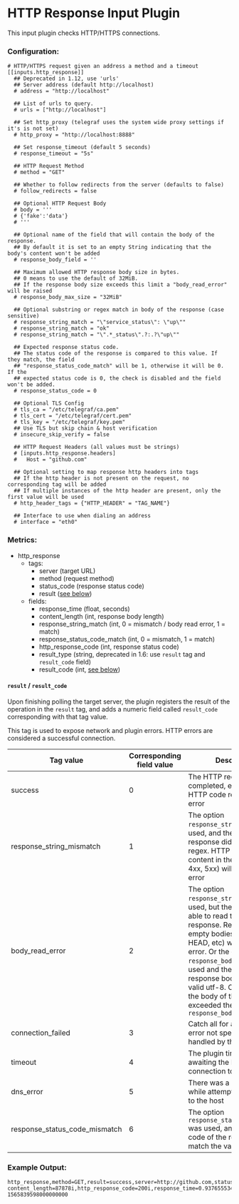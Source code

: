 # HTTP Response Input Plugin

This input plugin checks HTTP/HTTPS connections.

### Configuration:

```
# HTTP/HTTPS request given an address a method and a timeout
[[inputs.http_response]]
  ## Deprecated in 1.12, use 'urls'
  ## Server address (default http://localhost)
  # address = "http://localhost"

  ## List of urls to query.
  # urls = ["http://localhost"]

  ## Set http_proxy (telegraf uses the system wide proxy settings if it's is not set)
  # http_proxy = "http://localhost:8888"

  ## Set response_timeout (default 5 seconds)
  # response_timeout = "5s"

  ## HTTP Request Method
  # method = "GET"

  ## Whether to follow redirects from the server (defaults to false)
  # follow_redirects = false

  ## Optional HTTP Request Body
  # body = '''
  # {'fake':'data'}
  # '''

  ## Optional name of the field that will contain the body of the response. 
  ## By default it is set to an empty String indicating that the body's content won't be added 
  # response_body_field = ''

  ## Maximum allowed HTTP response body size in bytes.
  ## 0 means to use the default of 32MiB.
  ## If the response body size exceeds this limit a "body_read_error" will be raised
  # response_body_max_size = "32MiB"

  ## Optional substring or regex match in body of the response (case sensitive)
  # response_string_match = "\"service_status\": \"up\""
  # response_string_match = "ok"
  # response_string_match = "\".*_status\".?:.?\"up\""

  ## Expected response status code.
  ## The status code of the response is compared to this value. If they match, the field
  ## "response_status_code_match" will be 1, otherwise it will be 0. If the
  ## expected status code is 0, the check is disabled and the field won't be added.
  # response_status_code = 0

  ## Optional TLS Config
  # tls_ca = "/etc/telegraf/ca.pem"
  # tls_cert = "/etc/telegraf/cert.pem"
  # tls_key = "/etc/telegraf/key.pem"
  ## Use TLS but skip chain & host verification
  # insecure_skip_verify = false

  ## HTTP Request Headers (all values must be strings)
  # [inputs.http_response.headers]
  #   Host = "github.com"

  ## Optional setting to map response http headers into tags
  ## If the http header is not present on the request, no corresponding tag will be added
  ## If multiple instances of the http header are present, only the first value will be used
  # http_header_tags = {"HTTP_HEADER" = "TAG_NAME"}

  ## Interface to use when dialing an address
  # interface = "eth0"
```

### Metrics:

- http_response
  - tags:
    - server (target URL)
    - method (request method)
    - status_code (response status code)
    - result ([see below](#result--result_code))
  - fields:
    - response_time (float, seconds)
    - content_length (int, response body length)
    - response_string_match (int, 0 = mismatch / body read error, 1 = match)
    - response_status_code_match (int, 0 = mismatch, 1 = match)
    - http_response_code (int, response status code)
	- result_type (string, deprecated in 1.6: use `result` tag and `result_code` field)
    - result_code (int, [see below](#result--result_code))

#### `result` / `result_code`

Upon finishing polling the target server, the plugin registers the result of the operation in the `result` tag, and adds a numeric field called `result_code` corresponding with that tag value.

This tag is used to expose network and plugin errors. HTTP errors are considered a successful connection.

|Tag value                     |Corresponding field value|Description|
-------------------------------|-------------------------|-----------|
|success                       | 0                       |The HTTP request completed, even if the HTTP code represents an error|
|response_string_mismatch      | 1                       |The option `response_string_match` was used, and the body of the response didn't match the regex. HTTP errors with content in their body (like 4xx, 5xx) will trigger this error|
|body_read_error               | 2                       |The option `response_string_match` was used, but the plugin wasn't able to read the body of the response. Responses with empty bodies (like 3xx, HEAD, etc) will trigger this error. Or the option `response_body_field` was used and the content of the response body was not a valid utf-8. Or the size of the body of the response exceeded the `response_body_max_size` |
|connection_failed             | 3                       |Catch all for any network error not specifically handled by the plugin|
|timeout                       | 4                       |The plugin timed out while awaiting the HTTP connection to complete|
|dns_error                     | 5                       |There was a DNS error while attempting to connect to the host|
|response_status_code_mismatch | 6                       |The option `response_status_code_match` was used, and the status code of the response didn't match the value.|


### Example Output:

```
http_response,method=GET,result=success,server=http://github.com,status_code=200 content_length=87878i,http_response_code=200i,response_time=0.937655534,result_code=0i,result_type="success" 1565839598000000000
```
